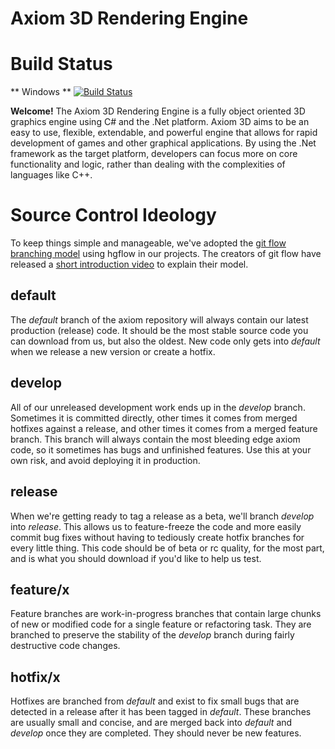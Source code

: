# Axiom 3D Rendering Engine

# Build Status
** Windows **
[![Build Status](http://axiombuild.cloudapp.net/job/Axiom%20Windows/badge/icon)](http://axiombuild.cloudapp.net/job/Axiom%20Windows/)

**Welcome!** 
The Axiom 3D Rendering Engine is a fully object oriented 3D graphics engine using C# and the .Net platform. Axiom 3D aims to be an easy to use, flexible, extendable, and powerful engine that allows for rapid development of games and other graphical applications. By using the .Net framework as the target platform, developers can focus more on core functionality and logic, rather than dealing with the complexities of languages like C++.

# Source Control Ideology

To keep things simple and manageable, we've adopted the [git flow branching model](http://nvie.com/posts/a-successful-git-branching-model) using hgflow in our projects. The creators of git flow have released a [short introduction video](http://vimeo.com/16018419) to explain their model.

## default

The *default* branch of the axiom repository will always contain our latest production (release) code. It should be the most stable source code you can download from us, but also the oldest. New code only gets into *default* when we release a new version or create a hotfix.

## develop

All of our unreleased development work ends up in the *develop* branch. Sometimes it is committed directly, other times it comes from merged hotfixes against a release, and other times it comes from a merged feature branch. This branch will always contain the most bleeding edge axiom code, so it sometimes has bugs and unfinished features. Use this at your own risk, and avoid deploying it in production.

## release

When we're getting ready to tag a release as a beta, we'll branch *develop* into *release*. This allows us to feature-freeze the code and more easily commit bug fixes without having to tediously create hotfix branches for every little thing. This code should be of beta or rc quality, for the most part, and is what you should download if you'd like to help us test.

## feature/x

Feature branches are work-in-progress branches that contain large chunks of new or modified code for a single feature or refactoring task. They are branched to preserve the stability of the *develop* branch during fairly destructive code changes.

## hotfix/x

Hotfixes are branched from *default* and exist to fix small bugs that are detected in a release after it has been tagged in *default*. These branches are usually small and concise, and are merged back into *default* and *develop* once they are completed. They should never be new features.


